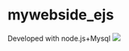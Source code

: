 # mywebside_ejs
Developed with node.js+Mysql
![](https://raw.githubusercontent.com/palmatthapon/readme/master/images/chichen_sql.png)

